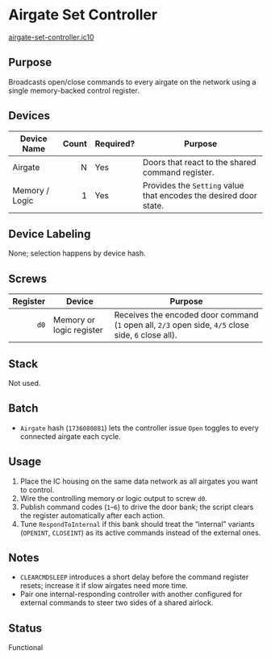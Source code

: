 # Airgate Set Controller

[airgate-set-controller.ic10](../../airgate-set-controller.ic10)

## Purpose
Broadcasts open/close commands to every airgate on the network using a single memory-backed control register.

## Devices
| Device Name | Count | Required? | Purpose |
|-------------|------:|-----------|---------|
| Airgate |     N | Yes | Doors that react to the shared command register. |
| Memory / Logic |     1 | Yes | Provides the `Setting` value that encodes the desired door state. |

## Device Labeling
None; selection happens by device hash.

## Screws
| Register | Device | Purpose |
|---------:|--------|---------|
| `d0` | Memory or logic register | Receives the encoded door command (`1` open all, `2/3` open side, `4/5` close side, `6` close all). |

## Stack
Not used.

## Batch
- `Airgate` hash (`1736080881`) lets the controller issue `Open` toggles to every connected airgate each cycle.

## Usage
1. Place the IC housing on the same data network as all airgates you want to control.
2. Wire the controlling memory or logic output to screw `d0`.
3. Publish command codes (`1`–`6`) to drive the door bank; the script clears the register automatically after each action.
4. Tune `RespondToInternal` if this bank should treat the “internal” variants (`OPENINT`, `CLOSEINT`) as its active commands instead of the external ones.

## Notes
- `CLEARCMDSLEEP` introduces a short delay before the command register resets; increase it if slow airgates need more time.
- Pair one internal-responding controller with another configured for external commands to steer two sides of a shared airlock.

## Status
Functional
